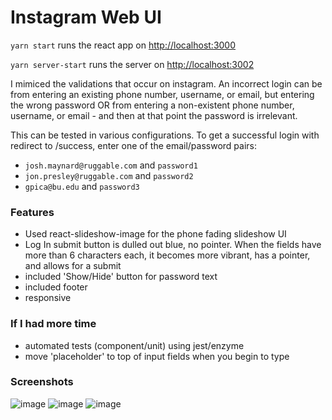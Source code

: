 # Instagram Web UI

`yarn start` runs the react app on [http://localhost:3000](http://localhost:3000)

`yarn server-start` runs the server on [http://localhost:3002](http://localhost:3002)

I mimiced the validations that occur on instagram. An incorrect login can be from entering an existing phone number, username, or email, but entering the wrong password OR from entering a non-existent phone number, username, or email - and then at that point the password is irrelevant.

This can be tested in various configurations. To get a successful login with redirect to /success, enter one of the email/password pairs:
- `josh.maynard@ruggable.com` and `password1`
- `jon.presley@ruggable.com` and `password2`
- `gpica@bu.edu` and `password3`

### Features
- Used react-slideshow-image for the phone fading slideshow UI
- Log In submit button is dulled out blue, no pointer. When the fields have more than 6 characters each, it becomes more vibrant, has a pointer, and allows for a submit
- included 'Show/Hide' button for password text
- included footer
- responsive


### If I had more time
- automated tests (component/unit) using jest/enzyme
- move 'placeholder' to top of input fields when you begin to type

### Screenshots
![image](https://user-images.githubusercontent.com/40278754/153137997-ba11c37e-cb43-430b-8e75-5032177d851a.png)
![image](https://user-images.githubusercontent.com/40278754/153137676-97cd0591-1544-4be9-83f0-7b7165da570f.png)
![image](https://user-images.githubusercontent.com/40278754/153137768-4b1741af-6760-4d44-982c-6901c5d8f996.png)


